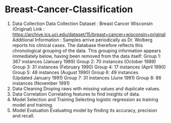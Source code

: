 # Breast-Cancer-Classification
1. Data Collection
   Data Collection
    Dataset : Breast Cancer Wisconsin (Original)
    Link : https://archive.ics.uci.edu/dataset/15/breast+cancer+wisconsin+original
    Additional Information : Samples arrive periodically as Dr. Wolberg reports his clinical cases. The database therefore reflects this chronological grouping of the data. This grouping information appears         
    immediately below, having been removed from the data itself:
      Group 1: 367 instances (January 1989) Group 2: 70 instances (October 1989) Group 3: 31 instances (February 1990) Group 4: 17 instances (April 1990) Group 5: 48 instances (August 1990) Group 6: 49 instances   
      (Updated January 1991) Group 7: 31 instances (June 1991) Group 8: 86 instances (November 1991)
3. Data Cleaning
   Droping raws with missing values and duplicate values.
4. Data Correlation
   Correlating features to find insights of data.
6. Model Selection and Training
   Selecting logistic regression as training model and training.
8. Model Evaluation
   Evaluating model by finding its accuracy, precision and recall.
